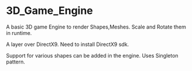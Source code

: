 # 3D_Game_Engine
A basic 3D game Engine to render Shapes,Meshes. Scale and Rotate them in runtime.

A layer over DirectX9.
Need to install DirectX9 sdk.

Support for various shapes can be added in the engine.
Uses Singleton pattern.

